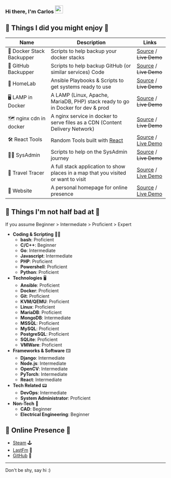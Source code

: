 ### Hi there, I'm Carlos <img src="https://media.giphy.com/media/hvRJCLFzcasrR4ia7z/giphy.gif" width="25px">


## 🔨 Things I did you might enjoy 🔨

| Name                     | Description                                                                        | Links                                                                                      |
| ------------------------ | ---------------------------------------------------------------------------------- | ------------------------------------------------------------------------------------------ |
| 🐳 Docker Stack Backupper | Scripts to help backup your docker stacks                                          | [Source](https://github.com/zebrajr/docker-stack-backupper) / ~~Live Demo~~                      |
| 💾 GitHub Backupper       | Scripts to help backup GitHub (or similar services) Code                           | [Source](https://github.com/zebrajr/github-backupper) /  ~~Live Demo~~                           |
| 🧪 HomeLab                | Ansible Playbooks & Scripts to get systems ready to use                            | [Source](https://github.com/zebrajr/HomeLab) /  ~~Live Demo~~                                    |
| 🖥️ LAMP in Docker         | A LAMP (Linux, Apache, MariaDB, PHP) stack ready to go in Docker for dev & prod    | [Source](https://github.com/zebrajr/LAMPinDocker) / ~~Live Demo~~                               |
| 🗺️ nginx cdn in docker    | A nginx service in docker to serve files as a CDN (Content Delivery Network)       | [Source](https://github.com/zebrajr/nginx-docker-cdn) / ~~Live Demo~~                            |
| 🛠️ React Tools            | Random Tools built with [React](https://react.dev/)                                | [Source](https://github.com/zebrajr/ReactoCalc) / [Live Demo](https://calc.carlossousa.tech/)    |
| 👨‍🔬 SysAdmin               | Scripts to help on the SysAdmin journey                                            | [Source](https://github.com/zebrajr/sysadmin) / ~~Live Demo~~                                    |
| 📍 Travel Tracer          | A full stack application to show places in a map that you visited or want to visit | [Source](https://github.com/zebrajr/traveltracer) / [Live Demo](https://travel.carlossousa.tech) |
| 📄 Website                | A personal homepage for online presence                                            | [Source](https://github.com/zebrajr/website) / [Live Demo](https://carlossousa.tech)             |




## 🤹 Things I'm not half bad at 🤹 

If you assume Beginner > Intermediate > Proficient > Expert

- **Coding & Scripting** 👨‍💻
  - **bash**: Proficient
  - **C/C++**: Beginner
  - **Go**: Intermediate
  - **Javascript**: Intermediate
  - **PHP**: Proficient
  - **Powershell**: Proficient
  - **Python**: Proficient
- **Technologies** 🖥️
  - **Ansible**: Proficient
  - **Docker**: Proficient
  - **Git**: Proficient
  - **KVM/QEMU**: Proficient
  - **Linux**: Proficient
  - **MariaDB**: Proficient
  - **MongoDB**: Intermediate
  - **MSSQL**: Proficient
  - **MySQL**: Proficient
  - **PostgreSQL**: Proficient
  - **SQLite**: Proficient
  - **VMWare**: Proficient
- **Frameworks & Software** 🖽
  - **Django**: Intermediate
  - **Node.js**: Intermediate
  - **OpenCV**: Intermediate
  - **PyTorch**: Intermediate
  - **React**: Intermediate
- **Tech Related** 📟
  - **DevOps**: Intermediate
  - **System Administrator**: Proficient
- **Non-Tech** 🌱
  - **CAD**: Beginner
  - **Electrical Engineering**: Beginner



## 💬 Online Presence 💬
- [Steam](https://steamcommunity.com/id/csousa90/) 🕹️
- [LastFm](https://www.last.fm/user/zebrajr) 🎵
- [GitHub](https://github.com/zebrajr/) 🔡

***

Don't be shy, say hi :)
